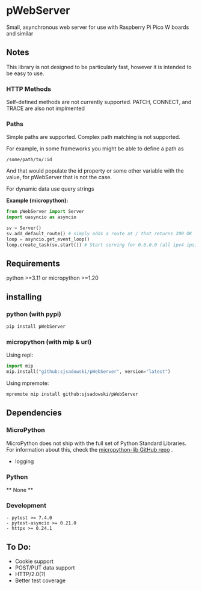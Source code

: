 # pWebServer

Small, asynchronous web server for use with Raspberry Pi Pico W boards and similar

## Notes
This library is not designed to be particularly fast, however it is intended to be easy to use.

### HTTP Methods
Self-defined methods are not currently supported. PATCH, CONNECT, and TRACE are also not implmented

### Paths
Simple paths are supported. Complex path matching is not supported.

For example, in some frameworks you might be able to define a path as
```
/some/path/to/:id
```
And that would populate the id property or some other variable with the value, for pWebServer that is not the case.

For dynamic data use query strings

**Example (micropython):**
```py
from pWebServer import Server
import uasyncio as asyncio

sv = Server()
sv.add_default_route() # simply adds a route at / that returns 200 OK
loop = asyncio.get_event_loop()
loop.create_task(sv.start()) # Start serving for 0.0.0.0 (all ipv4 ips) on port 80
```

## Requirements

python >=3.11 or micropython >=1.20

## installing

### python (with pypi)

```sh
pip install pWebServer
```

### micropython (with mip & url)

Using repl:
```py
import mip
mip.install("github:sjsadowski/pWebServer", version="latest")
```

Using mpremote:
```sh
mpremote mip install github:sjsadowski/pWebServer
```

## Dependencies

### MicroPython
MicroPython does not ship with the full set of Python Standard Libraries. For information about this, check the [micropython-lib GitHub repo](https://github.com/micropython/micropython-lib) .

- logging

### Python

** None **

### Development
    - pytest >= 7.4.0
    - pytest-asyncio >= 0.21.0
    - httpx >= 0.24.1

## To Do:
- Cookie support
- POST/PUT data support
- HTTP/2.0(?)
- Better test coverage